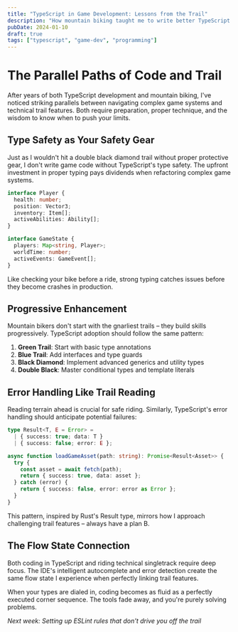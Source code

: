 ```yaml
---
title: "TypeScript in Game Development: Lessons from the Trail"
description: "How mountain biking taught me to write better TypeScript for game projects."
pubDate: 2024-01-10
draft: true
tags: ["typescript", "game-dev", "programming"]
---
```


# The Parallel Paths of Code and Trail

After years of both TypeScript development and mountain biking, I've noticed striking parallels between navigating complex game systems and technical trail features. Both require preparation, proper technique, and the wisdom to know when to push your limits.

## Type Safety as Your Safety Gear

Just as I wouldn't hit a double black diamond trail without proper protective gear, I don't write game code without TypeScript's type safety. The upfront investment in proper typing pays dividends when refactoring complex game systems.

```typescript
interface Player {
  health: number;
  position: Vector3;
  inventory: Item[];
  activeAbilities: Ability[];
}

interface GameState {
  players: Map<string, Player>;
  worldTime: number;
  activeEvents: GameEvent[];
}
```

Like checking your bike before a ride, strong typing catches issues before they become crashes in production.

## Progressive Enhancement

Mountain bikers don't start with the gnarliest trails – they build skills progressively. TypeScript adoption should follow the same pattern:

1. **Green Trail**: Start with basic type annotations
2. **Blue Trail**: Add interfaces and type guards
3. **Black Diamond**: Implement advanced generics and utility types
4. **Double Black**: Master conditional types and template literals

## Error Handling Like Trail Reading

Reading terrain ahead is crucial for safe riding. Similarly, TypeScript's error handling should anticipate potential failures:

```typescript
type Result<T, E = Error> =
  | { success: true; data: T }
  | { success: false; error: E };

async function loadGameAsset(path: string): Promise<Result<Asset>> {
  try {
    const asset = await fetch(path);
    return { success: true, data: asset };
  } catch (error) {
    return { success: false, error: error as Error };
  }
}
```

This pattern, inspired by Rust's Result type, mirrors how I approach challenging trail features – always have a plan B.

## The Flow State Connection

Both coding in TypeScript and riding technical singletrack require deep focus. The IDE's intelligent autocomplete and error detection create the same flow state I experience when perfectly linking trail features.

When your types are dialed in, coding becomes as fluid as a perfectly executed corner sequence. The tools fade away, and you're purely solving problems.

_Next week: Setting up ESLint rules that don't drive you off the trail_
